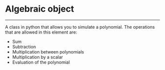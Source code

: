 # Algebraic object
---

A class in python that allows you to simulate a polynomial. The operations that are allowed in this element are:

- Sum
- Subtraction
- Multiplication between polynomials
- Multiplication by a scalar
- Evaluation of the polynomial